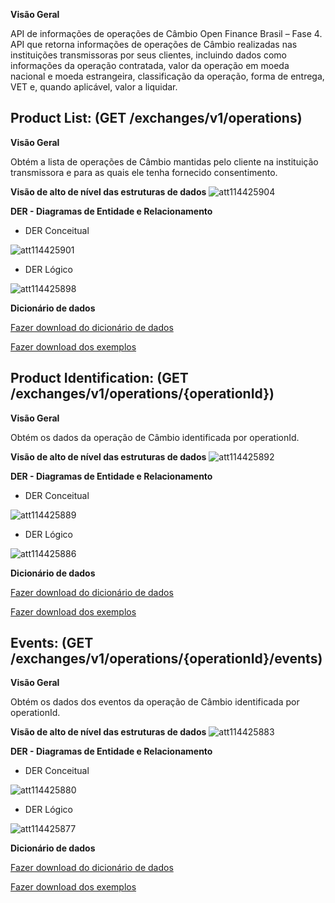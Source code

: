 **Visão Geral**

API de informações de operações de Câmbio Open Finance Brasil – Fase 4. API que retorna informações de operações de Câmbio realizadas nas instituições transmissoras por seus clientes, incluindo dados como informações da operação contratada, valor da operação em moeda nacional e moeda estrangeira, classificação da operação, forma de entrega, VET e, quando aplicável, valor a liquidar.

## **Product List:** (GET /exchanges/v1/operations)

**Visão Geral**

Obtém a lista de operações de Câmbio mantidas pelo cliente na instituição transmissora e para as quais ele tenha fornecido consentimento.

**Visão de alto de nível das estruturas de dados**
![att114425904](Informa%c3%a7%c3%b5es%20Gerais%20-%20C%c3%a2mbio/attachments/image-20230530-162058.png)

**DER - Diagramas de Entidade e Relacionamento**

- DER Conceitual

![att114425901](Informa%c3%a7%c3%b5es%20Gerais%20-%20C%c3%a2mbio/attachments/image-20230530-162148.png)

- DER Lógico

![att114425898](Informa%c3%a7%c3%b5es%20Gerais%20-%20C%c3%a2mbio/attachments/image-20230530-162216.png)

**Dicionário de dados**

[Fazer download do dicionário de dados](https://openbanking-brasil.github.io/openapi/dictionary/exchangesGetOperations_v1.csv)

[Fazer download dos exemplos](https://openbanking-brasil.github.io/openapi/dictionary/example/examples_exchangesGetOperations_v1.csv)

## **Product Identification:** (GET /exchanges/v1/operations/{operationId})

**Visão Geral**

Obtém os dados da operação de Câmbio identificada por operationId.

**Visão de alto de nível das estruturas de dados**
![att114425892](Informa%c3%a7%c3%b5es%20Gerais%20-%20C%c3%a2mbio/attachments/image-20230530-162300.png)

**DER - Diagramas de Entidade e Relacionamento**

- DER Conceitual

![att114425889](Informa%c3%a7%c3%b5es%20Gerais%20-%20C%c3%a2mbio/attachments/image-20230530-162323.png)

- DER Lógico

![att114425886](Informa%c3%a7%c3%b5es%20Gerais%20-%20C%c3%a2mbio/attachments/image-20230530-162413.png)

**Dicionário de dados**

[Fazer download do dicionário de dados](https://openbanking-brasil.github.io/openapi/dictionary/exchangesGetOperationsOperationId_v1.csv)

[Fazer download dos exemplos](https://openbanking-brasil.github.io/openapi/dictionary/example/examples_exchangesGetOperationsOperationId_v1.csv)

## **Events:** (GET /exchanges/v1/operations/{operationId}/events)

**Visão Geral**

Obtém os dados dos eventos da operação de Câmbio identificada por operationId.

**Visão de alto de nível das estruturas de dados**
![att114425883](Informa%c3%a7%c3%b5es%20Gerais%20-%20C%c3%a2mbio/attachments/image-20230530-162447.png)

**DER - Diagramas de Entidade e Relacionamento**

- DER Conceitual

![att114425880](Informa%c3%a7%c3%b5es%20Gerais%20-%20C%c3%a2mbio/attachments/image-20230530-162509.png)

- DER Lógico

![att114425877](Informa%c3%a7%c3%b5es%20Gerais%20-%20C%c3%a2mbio/attachments/image-20230530-162605.png)

**Dicionário de dados**

[Fazer download do dicionário de dados](https://openbanking-brasil.github.io/openapi/dictionary/exchangesGetOperationsOperationIdEvents_v1.csv)

[Fazer download dos exemplos](https://openbanking-brasil.github.io/openapi/dictionary/example/examples_exchangesGetOperationsOperationIdEvents_v1.csv)